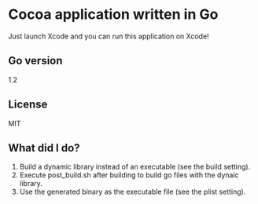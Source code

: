 # Cocoa application written in Go

Just launch Xcode and you can run this application on Xcode!

## Go version

1.2

## License

MIT

## What did I do?

1. Build a dynamic library instead of an executable (see the build setting).
2. Execute post_build.sh after building to build go files with the dynaic library.
3. Use the generated binary as the executable file (see the plist setting).
